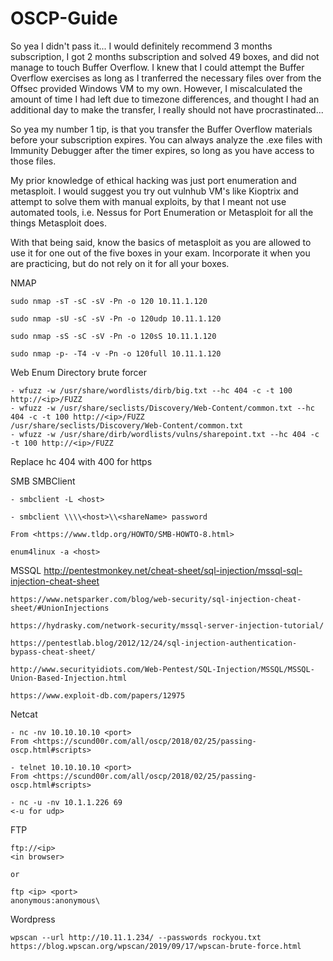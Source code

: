 # OSCP-Guide

So yea I didn't pass it... I would definitely recommend 3 months subscription, I got 2 months subscription and solved 49 boxes, and did not manage to touch Buffer Overflow. I knew that I could attempt the Buffer Overflow exercises as long as I tranferred the necessary files over from the Offsec provided Windows VM to my own. However, I miscalculated the amount of time I had left due to timezone differences, and thought I had an additional day to make the transfer, I really should not have procrastinated... 

So yea my number 1 tip, is that you transfer the Buffer Overflow materials before your subscription expires. You can always analyze the .exe files with Immunity Debugger after the timer expires, so long as you have access to those files.

My prior knowledge of ethical hacking was just port enumeration and metasploit. I would suggest you try out vulnhub VM's like Kioptrix and attempt to solve them with manual exploits, by that I meant not use automated tools, i.e. Nessus for Port Enumeration or Metasploit for all the things Metasploit does.

With that being said, know the basics of metasploit as you are allowed to use it for one out of the five boxes in your exam. Incorporate it when you are practicing, but do not rely on it for all your boxes.

NMAP

	sudo nmap -sT -sC -sV -Pn -o 120 10.11.1.120

	sudo nmap -sU -sC -sV -Pn -o 120udp 10.11.1.120

	sudo nmap -sS -sC -sV -Pn -o 120sS 10.11.1.120

	sudo nmap -p- -T4 -v -Pn -o 120full 10.11.1.120

Web Enum
Directory brute forcer

	- wfuzz -w /usr/share/wordlists/dirb/big.txt --hc 404 -c -t 100 http://<ip>/FUZZ
	- wfuzz -w /usr/share/seclists/Discovery/Web-Content/common.txt --hc 404 -c -t 100 http://<ip>/FUZZ
	/usr/share/seclists/Discovery/Web-Content/common.txt
	- wfuzz -w /usr/share/dirb/wordlists/vulns/sharepoint.txt --hc 404 -c -t 100 http://<ip>/FUZZ

Replace hc 404 with 400 for https

SMB
SMBClient

	- smbclient -L <host>

	- smbclient \\\\<host>\\<shareName> password

	From <https://www.tldp.org/HOWTO/SMB-HOWTO-8.html> 

	enum4linux -a <host>
	
MSSQL
	http://pentestmonkey.net/cheat-sheet/sql-injection/mssql-sql-injection-cheat-sheet

	https://www.netsparker.com/blog/web-security/sql-injection-cheat-sheet/#UnionInjections

	https://hydrasky.com/network-security/mssql-server-injection-tutorial/

	https://pentestlab.blog/2012/12/24/sql-injection-authentication-bypass-cheat-sheet/

	http://www.securityidiots.com/Web-Pentest/SQL-Injection/MSSQL/MSSQL-Union-Based-Injection.html

	https://www.exploit-db.com/papers/12975
	
Netcat

	- nc -nv 10.10.10.10 <port>
	From <https://scund00r.com/all/oscp/2018/02/25/passing-oscp.html#scripts> 
	
	- telnet 10.10.10.10 <port>
	From <https://scund00r.com/all/oscp/2018/02/25/passing-oscp.html#scripts> 
	
	- nc -u -nv 10.1.1.226 69
	<-u for udp>
	
FTP

	ftp://<ip>
	<in browser>
		
	or
	
	ftp <ip> <port>
	anonymous:anonymous\
	
Wordpress

	wpscan --url http://10.11.1.234/ --passwords rockyou.txt
	https://blog.wpscan.org/wpscan/2019/09/17/wpscan-brute-force.html
